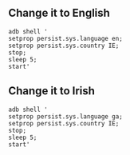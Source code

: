 ## Change it to English

    adb shell '
    setprop persist.sys.language en;
    setprop persist.sys.country IE;
    stop;
    sleep 5;
    start'

## Change it to Irish

    adb shell '
    setprop persist.sys.language ga;
    setprop persist.sys.country IE;
    stop;
    sleep 5;
    start'